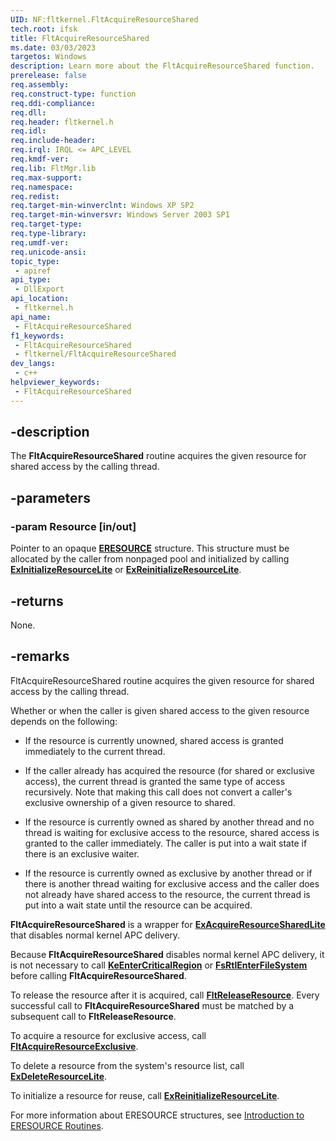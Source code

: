 ```yaml
---
UID: NF:fltkernel.FltAcquireResourceShared
tech.root: ifsk
title: FltAcquireResourceShared
ms.date: 03/03/2023
targetos: Windows
description: Learn more about the FltAcquireResourceShared function.
prerelease: false
req.assembly: 
req.construct-type: function
req.ddi-compliance: 
req.dll: 
req.header: fltkernel.h
req.idl: 
req.include-header: 
req.irql: IRQL <= APC_LEVEL
req.kmdf-ver: 
req.lib: FltMgr.lib
req.max-support: 
req.namespace: 
req.redist: 
req.target-min-winverclnt: Windows XP SP2
req.target-min-winversvr: Windows Server 2003 SP1
req.target-type: 
req.type-library: 
req.umdf-ver: 
req.unicode-ansi: 
topic_type:
 - apiref
api_type:
 - DllExport
api_location:
 - fltkernel.h
api_name:
 - FltAcquireResourceShared
f1_keywords:
 - FltAcquireResourceShared
 - fltkernel/FltAcquireResourceShared
dev_langs:
 - c++
helpviewer_keywords:
 - FltAcquireResourceShared
---
```


## -description

The **FltAcquireResourceShared** routine acquires the given resource for shared access by the calling thread.

## -parameters

### -param Resource [in/out]

Pointer to an opaque [**ERESOURCE**](/windows-hardware/drivers/kernel/eresource-structures) structure. This structure must be allocated by the caller from nonpaged pool and initialized by calling [**ExInitializeResourceLite**](../wdm/nf-wdm-exinitializeresourcelite.md) or [**ExReinitializeResourceLite**](../wdm/nf-wdm-exreinitializeresourcelite.md).

## -returns

None.

## -remarks

FltAcquireResourceShared routine acquires the given resource for shared access by the calling thread.

Whether or when the caller is given shared access to the given resource depends on the following:

* If the resource is currently unowned, shared access is granted immediately to the current thread.

* If the caller already has acquired the resource (for shared or exclusive access), the current thread is granted the same type of access recursively. Note that making this call does not convert a caller's exclusive ownership of a given resource to shared.

* If the resource is currently owned as shared by another thread and no thread is waiting for exclusive access to the resource, shared access is granted to the caller immediately. The caller is put into a wait state if there is an exclusive waiter.

* If the resource is currently owned as exclusive by another thread or if there is another thread waiting for exclusive access and the caller does not already have shared access to the resource, the current thread is put into a wait state until the resource can be acquired.

**FltAcquireResourceShared** is a wrapper for [**ExAcquireResourceSharedLite**](/previous-versions/ff544363(v=vs.85)) that disables normal kernel APC delivery.

Because **FltAcquireResourceShared** disables normal kernel APC delivery, it is not necessary to call [**KeEnterCriticalRegion**](../ntddk/nf-ntddk-keentercriticalregion.md) or [**FsRtlEnterFileSystem**](/windows-hardware/drivers/ifs/fsrtlenterfilesystem) before calling **FltAcquireResourceShared**.

To release the resource after it is acquired, call [**FltReleaseResource**](nf-fltkernel-fltreleaseresource.md). Every successful call to **FltAcquireResourceShared** must be matched by a subsequent call to **FltReleaseResource**.

To acquire a resource for exclusive access, call [**FltAcquireResourceExclusive**](nf-fltkernel-fltacquireresourceexclusive.md).

To delete a resource from the system's resource list, call [**ExDeleteResourceLite**](../wdm/nf-wdm-exdeleteresourcelite.md).

To initialize a resource for reuse, call [**ExReinitializeResourceLite**](../wdm/nf-wdm-exreinitializeresourcelite.md).

For more information about ERESOURCE structures, see [Introduction to ERESOURCE Routines](/windows-hardware/drivers/kernel/introduction-to-eresource-routines).
